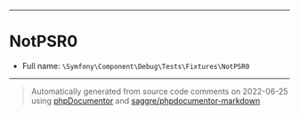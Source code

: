 ***

# NotPSR0





* Full name: `\Symfony\Component\Debug\Tests\Fixtures\NotPSR0`






***
> Automatically generated from source code comments on 2022-06-25 using [phpDocumentor](http://www.phpdoc.org/) and [saggre/phpdocumentor-markdown](https://github.com/Saggre/phpDocumentor-markdown)
